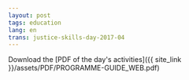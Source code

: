 ```yaml
---
layout: post
tags: education
lang: en
trans: justice-skills-day-2017-04
---
```

Download the [PDF of the day's activities]({{ site_link }}/assets/PDF/PROGRAMME-GUIDE_WEB.pdf)

